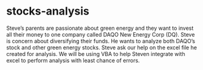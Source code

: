 # stocks-analysis
Steve’s parents are passionate about green energy and they want to invest all their money to one company called DAQO New Energy Corp (DQ).  Steve is concern about diversifying their funds. He wants to analyze both DAQO’s stock and other green energy stocks. Steve ask our help on the excel file he created for analysis. We will be using VBA to help Steven integrate with excel to perform analysis with least chance of errors. 
